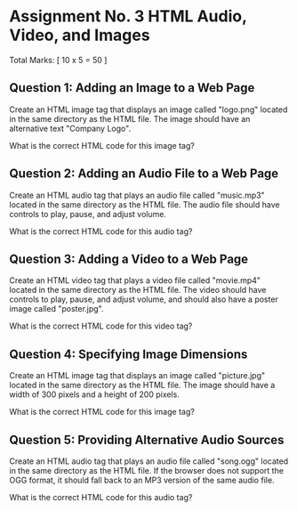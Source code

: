 # Assignment No. 3 HTML Audio, Video, and Images

Total Marks: [ 10 x 5 = 50 ]

## Question 1: Adding an Image to a Web Page
Create an HTML image tag that displays an image called "logo.png" located in the same directory as the HTML file. The image should have an alternative text "Company Logo".

What is the correct HTML code for this image tag?

## Question 2: Adding an Audio File to a Web Page
Create an HTML audio tag that plays an audio file called "music.mp3" located in the same directory as the HTML file. The audio file should have controls to play, pause, and adjust volume.

What is the correct HTML code for this audio tag?

## Question 3: Adding a Video to a Web Page
Create an HTML video tag that plays a video file called "movie.mp4" located in the same directory as the HTML file. The video should have controls to play, pause, and adjust volume, and should also have a poster image called "poster.jpg".

What is the correct HTML code for this video tag?

## Question 4: Specifying Image Dimensions
Create an HTML image tag that displays an image called "picture.jpg" located in the same directory as the HTML file. The image should have a width of 300 pixels and a height of 200 pixels.

What is the correct HTML code for this image tag?

## Question 5: Providing Alternative Audio Sources
Create an HTML audio tag that plays an audio file called "song.ogg" located in the same directory as the HTML file. If the browser does not support the OGG format, it should fall back to an MP3 version of the same audio file.

What is the correct HTML code for this audio tag?
